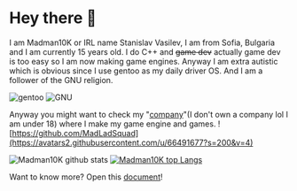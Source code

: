 # Hey there :wave: 
I am Madman10K or IRL name Stanislav Vasilev, I am from Sofia, Bulgaria and I am currently 15 years old. I do C++ and ~~game dev~~ actually game dev is too easy so I am now making game engines. Anyway I am extra autistic which is obvious since I use gentoo as my daily driver OS. And I am a follower of the GNU religion.

![gentoo](https://external-content.duckduckgo.com/iu/?u=http%3A%2F%2Fwww.retro-arcade.net%2Fpictures%2Fpng%2Fgentoo-logo.png&f=1&nofb=1)
![GNU](https://external-content.duckduckgo.com/iu/?u=https%3A%2F%2Fupload.wikimedia.org%2Fwikipedia%2Fcommons%2Fthumb%2F2%2F22%2FHeckert_GNU_white.svg%2F200px-Heckert_GNU_white.svg.png&f=1&nofb=1)

Anyway you might want to check my "[company](https://github.com/MadLadSquad)"(I don't own a company lol I am under 18) where I make my game engine and games.
![https://github.com/MadLadSquad](https://avatars2.githubusercontent.com/u/66491677?s=200&v=4)


![Madman10K github stats](https://github-readme-stats.vercel.app/api?username=Madman10K&theme=light&include_all_commits=true&show_icons=true&hide_border=true&count_private=true)
[![Madman10K top Langs](https://github-readme-stats.vercel.app/api/top-langs/?username=Madman10K&layout=compact&theme=light&show_icons=true&hide_border=true&count_private=true)](https://github.com/anuraghazra/github-readme-stats)

Want to know more? Open this [document](https://github.com/Madman10K/Madman10K/blob/master/ReadmeLonger.md)!
